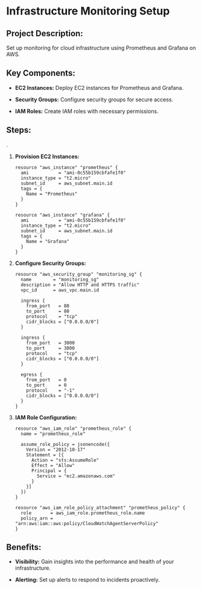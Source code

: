 
<h1> Infrastructure Monitoring Setup</h1>

<h2>Project Description:</h2>

Set up monitoring for cloud infrastructure using Prometheus and Grafana on AWS.


<h2>Key Components:</h2>
  
- **EC2 Instances:** Deploy EC2 instances for Prometheus and Grafana.

- **Security Groups:** Configure security groups for secure access.

- **IAM Roles:** Create IAM roles with necessary permissions.


<h2>Steps:</h2>.

1. **Provision EC2 Instances:**


   ```hcl
   resource "aws_instance" "prometheus" {
     ami           = "ami-0c55b159cbfafe1f0"
     instance_type = "t2.micro"
     subnet_id     = aws_subnet.main.id
     tags = {
       Name = "Prometheus"
     }
   }
   
   resource "aws_instance" "grafana" {
     ami           = "ami-0c55b159cbfafe1f0"
     instance_type = "t2.micro"
     subnet_id     = aws_subnet.main.id
     tags = {
       Name = "Grafana"
     }
   }
   ```

3. **Configure Security Groups:**
 
   ```hcl
   resource "aws_security_group" "monitoring_sg" {
     name        = "monitoring_sg"
     description = "Allow HTTP and HTTPS traffic"
     vpc_id      = aws_vpc.main.id
   
     ingress {
       from_port   = 80
       to_port     = 80
       protocol    = "tcp"
       cidr_blocks = ["0.0.0.0/0"]
     }
   
     ingress {
       from_port   = 3000
       to_port     = 3000
       protocol    = "tcp"
       cidr_blocks = ["0.0.0.0/0"]
     }
   
     egress {
       from_port   = 0
       to_port     = 0
       protocol    = "-1"
       cidr_blocks = ["0.0.0.0/0"]
     }
   }
   ```

4. **IAM Role Configuration:**

   ```hcl
   resource "aws_iam_role" "prometheus_role" {
     name = "prometheus_role"
   
     assume_role_policy = jsonencode({
       Version = "2012-10-17"
       Statement = [{
         Action = "sts:AssumeRole"
         Effect = "Allow"
         Principal = {
           Service = "ec2.amazonaws.com"
         }
       }]
     })
   }
   
   resource "aws_iam_role_policy_attachment" "prometheus_policy" {
     role       = aws_iam_role.prometheus_role.name
     policy_arn = "arn:aws:iam::aws:policy/CloudWatchAgentServerPolicy"
   }
   ```


<h2>Benefits:</h2>

- **Visibility:** Gain insights into the performance and health of your infrastructure.

- **Alerting:** Set up alerts to respond to incidents proactively.


